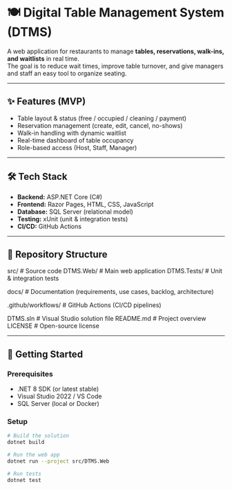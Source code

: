 ﻿# 🍽️ Digital Table Management System (DTMS)

A web application for restaurants to manage **tables, reservations, walk-ins, and waitlists** in real time.  
The goal is to reduce wait times, improve table turnover, and give managers and staff an easy tool to organize seating.

---

## ✨ Features (MVP)
- Table layout & status (free / occupied / cleaning / payment)
- Reservation management (create, edit, cancel, no-shows)
- Walk-in handling with dynamic waitlist
- Real-time dashboard of table occupancy
- Role-based access (Host, Staff, Manager)

---

## 🛠 Tech Stack
- **Backend:** ASP.NET Core (C#)
- **Frontend:** Razor Pages, HTML, CSS, JavaScript
- **Database:** SQL Server (relational model)
- **Testing:** xUnit (unit & integration tests)
- **CI/CD:** GitHub Actions

---

## 📂 Repository Structure

src/ # Source code
DTMS.Web/ # Main web application
DTMS.Tests/ # Unit & integration tests

docs/ # Documentation (requirements, use cases, backlog, architecture)

.github/workflows/ # GitHub Actions (CI/CD pipelines)

DTMS.sln # Visual Studio solution file
README.md # Project overview
LICENSE # Open-source license

---

## 🚀 Getting Started

### Prerequisites
- .NET 8 SDK (or latest stable)
- Visual Studio 2022 / VS Code
- SQL Server (local or Docker)

### Setup
```bash
# Build the solution
dotnet build

# Run the web app
dotnet run --project src/DTMS.Web

# Run tests
dotnet test